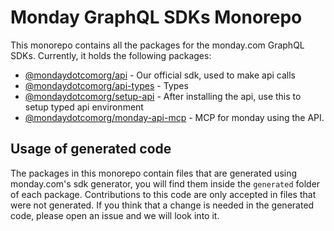 # Monday GraphQL SDKs Monorepo

This monorepo contains all the packages for the monday.com GraphQL SDKs. Currently, it holds the following packages:

- [@mondaydotcomorg/api](./packages/api) - Our official sdk, used to make api calls
- [@mondaydotcomorg/api-types](./packages/api-types) - Types
- [@mondaydotcomorg/setup-api](./packages/setup-api) - After installing the api, use this to setup typed api environment
- [@mondaydotcomorg/monday-api-mcp](./packages/monday-api-mcp) - MCP for monday using the API.

## Usage of generated code

The packages in this monorepo contain files that are generated using monday.com's sdk generator, you will find them inside the `generated` folder of each package.
Contributions to this code are only accepted in files that were not generated. If you think that a change is needed in the generated code, please open an issue and we will look into it.
